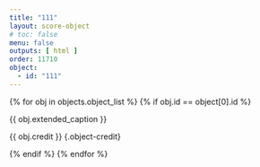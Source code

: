 ```yaml
---
title: "111"
layout: score-object
# toc: false
menu: false
outputs: [ html ]
order: 11710
object:
  - id: "111"
---
```


{% for obj in objects.object_list %}
{% if obj.id == object[0].id %}

{{ obj.extended_caption }}

{{ obj.credit }} {.object-credit}

{% endif %}
{% endfor %}
